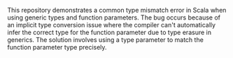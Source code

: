This repository demonstrates a common type mismatch error in Scala when using generic types and function parameters.  The bug occurs because of an implicit type conversion issue where the compiler can't automatically infer the correct type for the function parameter due to type erasure in generics. The solution involves using a type parameter to match the function parameter type precisely.